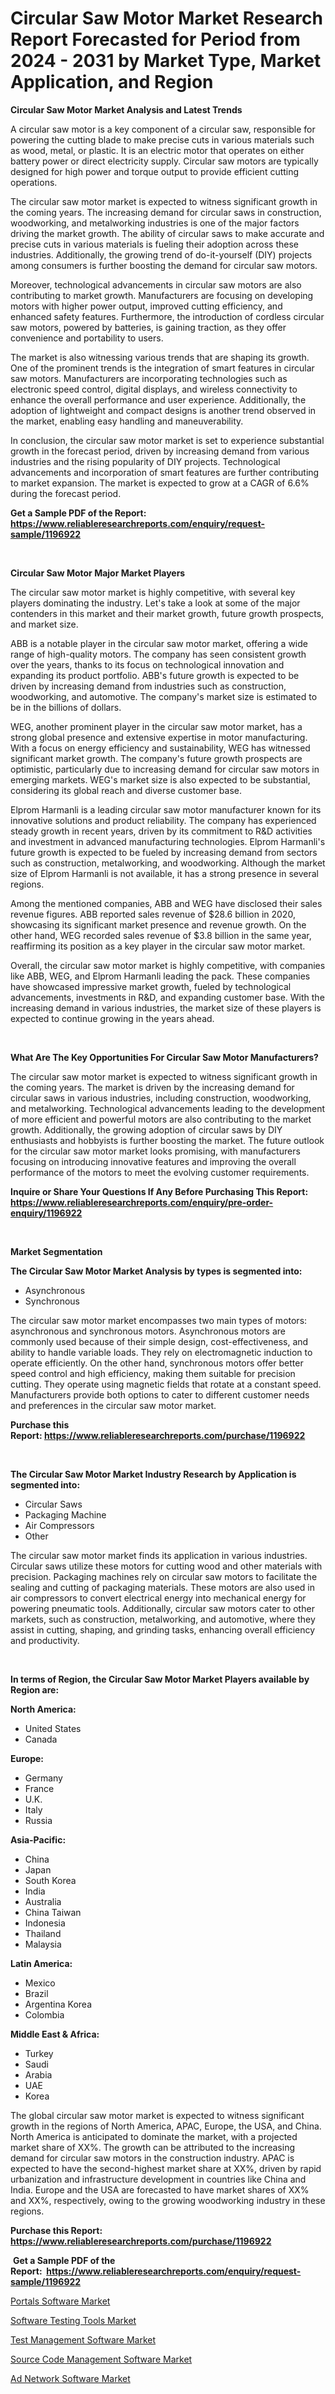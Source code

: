 <p><h1>Circular Saw Motor Market Research Report Forecasted for Period from 2024 -  2031 by Market Type, Market Application, and Region</h1></p><p><strong>Circular Saw Motor Market Analysis and Latest Trends</strong></p>
<p><p>A circular saw motor is a key component of a circular saw, responsible for powering the cutting blade to make precise cuts in various materials such as wood, metal, or plastic. It is an electric motor that operates on either battery power or direct electricity supply. Circular saw motors are typically designed for high power and torque output to provide efficient cutting operations.</p><p>The circular saw motor market is expected to witness significant growth in the coming years. The increasing demand for circular saws in construction, woodworking, and metalworking industries is one of the major factors driving the market growth. The ability of circular saws to make accurate and precise cuts in various materials is fueling their adoption across these industries. Additionally, the growing trend of do-it-yourself (DIY) projects among consumers is further boosting the demand for circular saw motors.</p><p>Moreover, technological advancements in circular saw motors are also contributing to market growth. Manufacturers are focusing on developing motors with higher power output, improved cutting efficiency, and enhanced safety features. Furthermore, the introduction of cordless circular saw motors, powered by batteries, is gaining traction, as they offer convenience and portability to users.</p><p>The market is also witnessing various trends that are shaping its growth. One of the prominent trends is the integration of smart features in circular saw motors. Manufacturers are incorporating technologies such as electronic speed control, digital displays, and wireless connectivity to enhance the overall performance and user experience. Additionally, the adoption of lightweight and compact designs is another trend observed in the market, enabling easy handling and maneuverability.</p><p>In conclusion, the circular saw motor market is set to experience substantial growth in the forecast period, driven by increasing demand from various industries and the rising popularity of DIY projects. Technological advancements and incorporation of smart features are further contributing to market expansion. The market is expected to grow at a CAGR of 6.6% during the forecast period.</p></p>
<p><strong>Get a Sample PDF of the Report:&nbsp; <a href="https://www.reliableresearchreports.com/enquiry/request-sample/1196922">https://www.reliableresearchreports.com/enquiry/request-sample/1196922</a></strong></p>
<p>&nbsp;</p>
<p><strong>Circular Saw Motor Major Market Players</strong></p>
<p><p>The circular saw motor market is highly competitive, with several key players dominating the industry. Let's take a look at some of the major contenders in this market and their market growth, future growth prospects, and market size.</p><p>ABB is a notable player in the circular saw motor market, offering a wide range of high-quality motors. The company has seen consistent growth over the years, thanks to its focus on technological innovation and expanding its product portfolio. ABB's future growth is expected to be driven by increasing demand from industries such as construction, woodworking, and automotive. The company's market size is estimated to be in the billions of dollars.</p><p>WEG, another prominent player in the circular saw motor market, has a strong global presence and extensive expertise in motor manufacturing. With a focus on energy efficiency and sustainability, WEG has witnessed significant market growth. The company's future growth prospects are optimistic, particularly due to increasing demand for circular saw motors in emerging markets. WEG's market size is also expected to be substantial, considering its global reach and diverse customer base.</p><p>Elprom Harmanli is a leading circular saw motor manufacturer known for its innovative solutions and product reliability. The company has experienced steady growth in recent years, driven by its commitment to R&D activities and investment in advanced manufacturing technologies. Elprom Harmanli's future growth is expected to be fueled by increasing demand from sectors such as construction, metalworking, and woodworking. Although the market size of Elprom Harmanli is not available, it has a strong presence in several regions.</p><p>Among the mentioned companies, ABB and WEG have disclosed their sales revenue figures. ABB reported sales revenue of $28.6 billion in 2020, showcasing its significant market presence and revenue growth. On the other hand, WEG recorded sales revenue of $3.8 billion in the same year, reaffirming its position as a key player in the circular saw motor market.</p><p>Overall, the circular saw motor market is highly competitive, with companies like ABB, WEG, and Elprom Harmanli leading the pack. These companies have showcased impressive market growth, fueled by technological advancements, investments in R&D, and expanding customer base. With the increasing demand in various industries, the market size of these players is expected to continue growing in the years ahead.</p></p>
<p>&nbsp;</p>
<p><strong>What Are The Key Opportunities For Circular Saw Motor Manufacturers?</strong></p>
<p><p>The circular saw motor market is expected to witness significant growth in the coming years. The market is driven by the increasing demand for circular saws in various industries, including construction, woodworking, and metalworking. Technological advancements leading to the development of more efficient and powerful motors are also contributing to the market growth. Additionally, the growing adoption of circular saws by DIY enthusiasts and hobbyists is further boosting the market. The future outlook for the circular saw motor market looks promising, with manufacturers focusing on introducing innovative features and improving the overall performance of the motors to meet the evolving customer requirements.</p></p>
<p><strong>Inquire or Share Your Questions If Any Before Purchasing This Report: <a href="https://www.reliableresearchreports.com/enquiry/pre-order-enquiry/1196922">https://www.reliableresearchreports.com/enquiry/pre-order-enquiry/1196922</a></strong></p>
<p>&nbsp;</p>
<p><strong>Market Segmentation</strong></p>
<p><strong>The Circular Saw Motor Market Analysis by types is segmented into:</strong></p>
<p><ul><li>Asynchronous</li><li>Synchronous</li></ul></p>
<p><p>The circular saw motor market encompasses two main types of motors: asynchronous and synchronous motors. Asynchronous motors are commonly used because of their simple design, cost-effectiveness, and ability to handle variable loads. They rely on electromagnetic induction to operate efficiently. On the other hand, synchronous motors offer better speed control and high efficiency, making them suitable for precision cutting. They operate using magnetic fields that rotate at a constant speed. Manufacturers provide both options to cater to different customer needs and preferences in the circular saw motor market.</p></p>
<p><strong>Purchase this Report:&nbsp;<a href="https://www.reliableresearchreports.com/purchase/1196922">https://www.reliableresearchreports.com/purchase/1196922</a></strong></p>
<p>&nbsp;</p>
<p><strong>The Circular Saw Motor Market Industry Research by Application is segmented into:</strong></p>
<p><ul><li>Circular Saws</li><li>Packaging Machine</li><li>Air Compressors</li><li>Other</li></ul></p>
<p><p>The circular saw motor market finds its application in various industries. Circular saws utilize these motors for cutting wood and other materials with precision. Packaging machines rely on circular saw motors to facilitate the sealing and cutting of packaging materials. These motors are also used in air compressors to convert electrical energy into mechanical energy for powering pneumatic tools. Additionally, circular saw motors cater to other markets, such as construction, metalworking, and automotive, where they assist in cutting, shaping, and grinding tasks, enhancing overall efficiency and productivity.</p></p>
<p>&nbsp;</p>
<p><strong>In terms of Region, the Circular Saw Motor Market Players available by Region are:</strong></p>
<p>
    <p> <strong> North America: </strong>
        <ul>
            <li>United States</li>
            <li>Canada</li>
        </ul>
        </p> 
    <p> <strong> Europe: </strong>
        <ul>
            <li>Germany</li>
            <li>France</li>
            <li>U.K.</li>
            <li>Italy</li>
            <li>Russia</li>
        </ul>
        </p> 
    <p> <strong> Asia-Pacific: </strong>
        <ul>
            <li>China</li>
            <li>Japan</li>
            <li>South Korea</li>
            <li>India</li>
            <li>Australia</li>
            <li>China Taiwan</li>
            <li>Indonesia</li>
            <li>Thailand</li>
            <li>Malaysia</li>
        </ul>
        </p> 
    <p> <strong> Latin America: </strong>
        <ul>
            <li>Mexico</li>
            <li>Brazil</li>
            <li>Argentina Korea</li>
            <li>Colombia</li>
        </ul>
        </p> 
    <p> <strong> Middle East & Africa: </strong>
        <ul>
            <li>Turkey</li>
            <li>Saudi</li>
            <li>Arabia</li>
            <li>UAE</li>
            <li>Korea</li>
        </ul>
    </p>
    </p>
<p><p>The global circular saw motor market is expected to witness significant growth in the regions of North America, APAC, Europe, the USA, and China. North America is anticipated to dominate the market, with a projected market share of XX%. The growth can be attributed to the increasing demand for circular saw motors in the construction industry. APAC is expected to have the second-highest market share at XX%, driven by rapid urbanization and infrastructure development in countries like China and India. Europe and the USA are forecasted to have market shares of XX% and XX%, respectively, owing to the growing woodworking industry in these regions.</p></p>
<p><strong>Purchase this Report: <a href="https://www.reliableresearchreports.com/purchase/1196922">https://www.reliableresearchreports.com/purchase/1196922</a></strong></p>
<p>&nbsp;<strong>Get a Sample PDF of the Report:&nbsp;&nbsp;<a href="https://www.reliableresearchreports.com/enquiry/request-sample/1196922">https://www.reliableresearchreports.com/enquiry/request-sample/1196922</a></strong></p>
<p><strong></strong></p>
<p><p><a href="https://medium.com/@michelleolson20/decoding-portals-software-market-metrics-market-share-trends-and-growth-patterns-e4527cf0cc87">Portals Software Market</a></p><p><a href="https://medium.com/@michelleolson20/software-testing-tools-market-outlook-industry-overview-and-forecast-2023-to-2030-98e9f79a06ff">Software Testing Tools Market</a></p><p><a href="https://medium.com/@michelleolson20/test-management-software-nbsp-market-focuses-on-market-share-size-and-projected-forecast-till-2030-a19d694ac74d">Test Management Software Market</a></p><p><a href="https://medium.com/p/6abe275efc76/edit">Source Code Management Software Market</a></p><p><a href="https://medium.com/@michelleolson20/ad-network-software-market-research-report-its-history-and-forecast-2023-to-2030-c29a49a910f7">Ad Network Software Market</a></p></p>